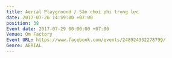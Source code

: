 ```yaml
---
title: Aerial Playground / Sân chơi phi trọng lực
date: 2017-07-26 14:59:00 +07:00
position: 38
Event date: 2017-07-29 00:00:00 +07:00
Venue: Om Factory
Event URL: https://www.facebook.com/events/248924332278799/
Genre: AERIAL
---
```


